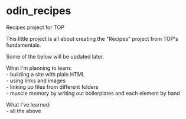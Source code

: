 # odin_recipes
Recipes project for TOP

This little project is all about creating the "Recipes" project from TOP's fundamentals.

Some of the below will be updated later.

What I'm planning to learn:  
    - building a site with plain HTML  
    - using links and images  
    - linking up files from different folders  
    - muscle memory by writing out boilerplates and each element by hand  

What I've learned:  
    - all the above
